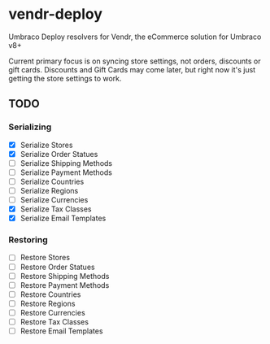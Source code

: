 # vendr-deploy
Umbraco Deploy resolvers for Vendr, the eCommerce solution for Umbraco v8+

Current primary focus is on syncing store settings, not orders, discounts or gift cards. Discounts and Gift Cards may come later, but right now it's just getting the store settings to work.

## TODO

### Serializing

- [x] Serialize Stores
- [x] Serialize Order Statues
- [ ] Serialize Shipping Methods
- [ ] Serialize Payment Methods
- [ ] Serialize Countries
- [ ] Serialize Regions
- [ ] Serialize Currencies
- [x] Serialize Tax Classes
- [x] Serialize Email Templates

### Restoring

- [ ] Restore Stores
- [ ] Restore Order Statues
- [ ] Restore Shipping Methods
- [ ] Restore Payment Methods
- [ ] Restore Countries
- [ ] Restore Regions
- [ ] Restore Currencies
- [ ] Restore Tax Classes
- [ ] Restore Email Templates